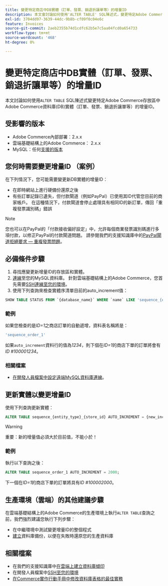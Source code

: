 ```yaml
---
title: 變更特定商店中DB實體（訂單、發票、銷退折讓單等）的增量ID
description: 本文會討論如何使用'ALTER TABLE' SQL陳述式，變更特定Adobe Commerce存放區中Adobe Commerce資料庫(DB)實體（訂單、發票、銷退折讓單等）的增量ID。
exl-id: 3704dd97-3639-44dc-9b8b-cf09f0c04e6c
feature: Invoices
source-git-commit: 2aeb2355b74d1cdfc62b5e7c5aa04fcd0a654733
workflow-type: tm+mt
source-wordcount: '468'
ht-degree: 0%

---
```


# 變更特定商店中DB實體（訂單、發票、銷退折讓單等）的增量ID

本文討論如何使用`ALTER TABLE` SQL陳述式變更特定Adobe Commerce存放區中Adobe Commerce資料庫(DB)實體（訂單、發票、銷退折讓單等）的增量ID。

## 受影響的版本

* Adobe Commerce內部部署：2.x.x
* 雲端基礎結構上的Adobe Commerce： 2.x.x
* MySQL：任何[支援的版本](https://experienceleague.adobe.com/zh-hant/docs/commerce-operations/installation-guide/system-requirements)

## 您何時需要變更增量ID （案例）

在下列情況下，您可能需要變更新DB實體的增量ID：

* 在即時網站上進行硬備份還原之後
* 有些訂單記錄已遺失，但付款閘道（例如PayPal）已使用其ID代管您目前的商家帳戶。 在這種情況下，付款閘道會停止處理具有相同ID的新訂單，傳回「重複發票識別碼」錯誤

>[!NOTE]
>
>您也可以在PayPal的「付款接收偏好設定」中，允許每個商業發票識別碼進行多項付款，以修正PayPal的付款閘道問題。 請參閱我們的支援知識庫中的[PayPal閘道拒絕要求 — 重複發票問題](/help/troubleshooting/payments/paypal-gateway-rejected-request-duplicate-invoice-issue.md)。

## 必備條件步驟

1. 尋找應變更新增量ID的存放區和實體。
1. [連線](https://experienceleague.adobe.com/zh-hant/docs/commerce-operations/installation-guide/prerequisites/database-server/mysql-remote)至您的MySQL資料庫。 針對雲端基礎結構上的Adobe Commerce，您首先需要[SSH連線至您的環境](https://experienceleague.adobe.com/docs/commerce-cloud-service/user-guide/develop/secure-connections.html?lang=zh-Hant)。
1. 使用下列查詢來檢查實體序清單目前的auto\_increment值：

```sql
SHOW TABLE STATUS FROM `{database_name}` WHERE `name` LIKE 'sequence_{entity_type}_{store_id}';
```

### 範例

如果您檢查的是&#x200B;*ID=1*&#x200B;之商店訂單的自動遞增，資料表名稱將是：

```sql
'sequence_order_1'
```

如果`auto_increment`資料行的值為&#x200B;*1234*，則下個在&#x200B;*ID=1*&#x200B;的商店下單的訂單將會有&#x200B;*ID \#100001234*。

### 相關檔案

* [在開發人員檔案中設定遠端MySQL資料庫連線](https://experienceleague.adobe.com/zh-hant/docs/commerce-operations/installation-guide/prerequisites/database-server/mysql-remote)。

## 更新實體以變更增量ID

使用下列查詢更新實體：

```sql
ALTER TABLE sequence_{entity_type}_{store_id} AUTO_INCREMENT = {new_increment_value};
```

>[!WARNING]
>
>重要：新的增量值必須大於目前值，不能小於！

### 範例

執行以下查詢之後：

```sql
ALTER TABLE sequence_order_1 AUTO_INCREMENT = 2000;
```

下一個在&#x200B;*ID=1*&#x200B;的商店下單的訂單將具有&#x200B;*ID \#100002000*。

## 生產環境（雲端）的其他建議步驟

在雲端基礎結構上的Adobe Commerce的生產環境上執行`ALTER TABLE`查詢之前，我們強烈建議您執行下列步驟：

* 在中繼環境中測試變更增量ID的整個程式
* [建立](/help/how-to/general/create-database-dump-on-cloud.md)資料庫備份，以便在失敗時還原您的生產資料庫

## 相關檔案

* 在我們的支援知識庫中[在雲端上建立資料庫傾印](/help/how-to/general/create-database-dump-on-cloud.md)
* 在開發人員檔案中[SSH至您的環境](https://experienceleague.adobe.com/docs/commerce-cloud-service/user-guide/develop/secure-connections.html?lang=zh-Hant)
* [在Commerce實作行動手冊中修改資料庫表格的最佳實務](https://experienceleague.adobe.com/zh-hant/docs/commerce-operations/implementation-playbook/best-practices/development/modifying-core-and-third-party-tables#why-adobe-recommends-avoiding-modifications)
